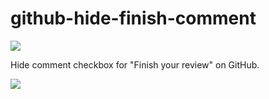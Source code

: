 # github-hide-finish-comment

[![](https://user-images.githubusercontent.com/117768/225359718-18887062-35ab-4589-a5ca-fa539c2e1f1b.png)](https://chrome.google.com/webstore/detail/github-old-dashboard/ejflccgjhcloeienodjdmngdhockjbdf)

Hide comment checkbox for "Finish your review" on GitHub.

![](https://github.com/winebarrel/github-hide-finish-comment/assets/117768/604cc89a-0403-403d-8ddc-b702162a2daf)
